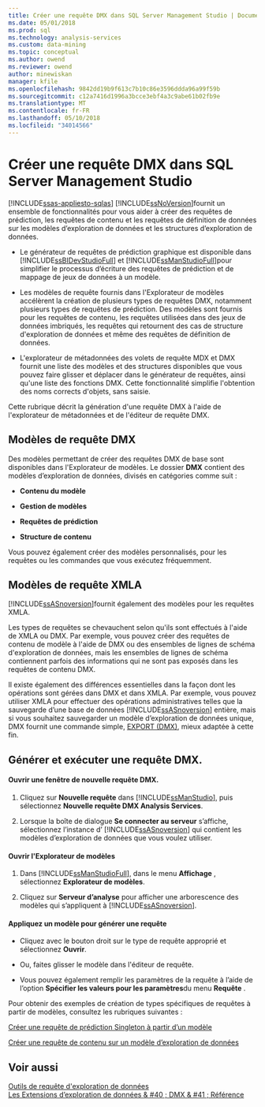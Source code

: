 ```yaml
---
title: Créer une requête DMX dans SQL Server Management Studio | Documents Microsoft
ms.date: 05/01/2018
ms.prod: sql
ms.technology: analysis-services
ms.custom: data-mining
ms.topic: conceptual
ms.author: owend
ms.reviewer: owend
author: minewiskan
manager: kfile
ms.openlocfilehash: 9842dd19b9f613c7b10c86e3596ddda96a99f59b
ms.sourcegitcommit: c12a7416d1996a3bcce3ebf4a3c9abe61b02fb9e
ms.translationtype: MT
ms.contentlocale: fr-FR
ms.lasthandoff: 05/10/2018
ms.locfileid: "34014566"
---
```

# <a name="create-a-dmx-query-in-sql-server-management-studio"></a>Créer une requête DMX dans SQL Server Management Studio
[!INCLUDE[ssas-appliesto-sqlas](../../includes/ssas-appliesto-sqlas.md)]
  [!INCLUDE[ssNoVersion](../../includes/ssnoversion-md.md)]fournit un ensemble de fonctionnalités pour vous aider à créer des requêtes de prédiction, les requêtes de contenu et les requêtes de définition de données sur les modèles d’exploration de données et les structures d’exploration de données.  
  
-   Le générateur de requêtes de prédiction graphique est disponible dans [!INCLUDE[ssBIDevStudioFull](../../includes/ssbidevstudiofull-md.md)] et [!INCLUDE[ssManStudioFull](../../includes/ssmanstudiofull-md.md)]pour simplifier le processus d’écriture des requêtes de prédiction et de mappage de jeux de données à un modèle.  
  
-   Les modèles de requête fournis dans l'Explorateur de modèles accélèrent la création de plusieurs types de requêtes DMX, notamment plusieurs types de requêtes de prédiction. Des modèles sont fournis pour les requêtes de contenu, les requêtes utilisées dans des jeux de données imbriqués, les requêtes qui retournent des cas de structure d'exploration de données et même des requêtes de définition de données.  
  
-   L'explorateur de métadonnées des volets de requête MDX et DMX fournit une liste des modèles et des structures disponibles que vous pouvez faire glisser et déplacer dans le générateur de requêtes, ainsi qu'une liste des fonctions DMX. Cette fonctionnalité simplifie l'obtention des noms corrects d'objets, sans saisie.  
  
 Cette rubrique décrit la génération d'une requête DMX à l'aide de l'explorateur de métadonnées et de l'éditeur de requête DMX.  
  
##  <a name="BKMK_Templates"></a> Modèles de requête DMX  
 Des modèles permettant de créer des requêtes DMX de base sont disponibles dans l'Explorateur de modèles. Le dossier **DMX** contient des modèles d’exploration de données, divisés en catégories comme suit :  
  
-   **Contenu du modèle**  
  
-   **Gestion de modèles**  
  
-   **Requêtes de prédiction**  
  
-   **Structure de contenu**  
  
 Vous pouvez également créer des modèles personnalisés, pour les requêtes ou les commandes que vous exécutez fréquemment.  
  
## <a name="xmla-query-templates"></a>Modèles de requête XMLA  
 [!INCLUDE[ssASnoversion](../../includes/ssasnoversion-md.md)]fournit également des modèles pour les requêtes XMLA.  
  
 Les types de requêtes se chevauchent selon qu'ils sont effectués à l'aide de XMLA ou DMX. Par exemple, vous pouvez créer des requêtes de contenu de modèle à l'aide de DMX ou des ensembles de lignes de schéma d'exploration de données, mais les ensembles de lignes de schéma contiennent parfois des informations qui ne sont pas exposés dans les requêtes de contenu DMX.  
  
 Il existe également des différences essentielles dans la façon dont les opérations sont gérées dans DMX et dans XMLA. Par exemple, vous pouvez utiliser XMLA pour effectuer des opérations administratives telles que la sauvegarde d’une base de données [!INCLUDE[ssASnoversion](../../includes/ssasnoversion-md.md)] entière, mais si vous souhaitez sauvegarder un modèle d’exploration de données unique, DMX fournit une commande simple, [EXPORT &#40;DMX&#41;](../../dmx/export-dmx.md), mieux adaptée à cette fin.  
  
##  <a name="BKMK_Building_Queries"></a> Générer et exécuter une requête DMX.  
  
#### <a name="open-a-new-dmx-query-window"></a>Ouvrir une fenêtre de nouvelle requête DMX.  
  
1.  Cliquez sur **Nouvelle requête** dans [!INCLUDE[ssManStudio](../../includes/ssmanstudio-md.md)], puis sélectionnez **Nouvelle requête DMX Analysis Services**.  
  
2.  Lorsque la boîte de dialogue **Se connecter au serveur** s’affiche, sélectionnez l’instance d’ [!INCLUDE[ssASnoversion](../../includes/ssasnoversion-md.md)] qui contient les modèles d’exploration de données que vous voulez utiliser.  
  
#### <a name="open-template-explorer"></a>Ouvrir l'Explorateur de modèles  
  
1.  Dans [!INCLUDE[ssManStudioFull](../../includes/ssmanstudiofull-md.md)], dans le menu **Affichage** , sélectionnez **Explorateur de modèles**.  
  
2.  Cliquez sur **Serveur d’analyse** pour afficher une arborescence des modèles qui s’appliquent à [!INCLUDE[ssASnoversion](../../includes/ssasnoversion-md.md)].  
  
#### <a name="apply-a-template-to-build-a-query"></a>Appliquez un modèle pour générer une requête  
  
-   Cliquez avec le bouton droit sur le type de requête approprié et sélectionnez **Ouvrir**.  
  
-   Ou, faites glisser le modèle dans l'éditeur de requête.  
  
-   Vous pouvez également remplir les paramètres de la requête à l’aide de l’option **Spécifier les valeurs pour les paramètres**du menu **Requête** .  
  
 Pour obtenir des exemples de création de types spécifiques de requêtes à partir de modèles, consultez les rubriques suivantes :  
  
 [Créer une requête de prédiction Singleton à partir d’un modèle](../../analysis-services/data-mining/create-a-singleton-prediction-query-from-a-template.md)  
  
 [Créer une requête de contenu sur un modèle d’exploration de données](../../analysis-services/data-mining/create-a-content-query-on-a-mining-model.md)  
  
## <a name="see-also"></a>Voir aussi  
 [Outils de requête d'exploration de données](../../analysis-services/data-mining/data-mining-query-tools.md)   
 [Les Extensions d’exploration de données & #40 ; DMX & #41 ; Référence](../../dmx/data-mining-extensions-dmx-reference.md)  
  
  
